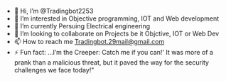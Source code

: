 - 👋 Hi, I’m @Tradingbot2253
- 👀 I’m interested in Objective programming, IOT  and Web development
- 🌱 I’m currently Persuing Electrical engineering
- 💞️ I’m looking to collaborate on Projects be it Objctive, IOT or Web Dev
- 📫 How to reach me Tradingbot.29mail@gmail.com
- ⚡ Fun fact: ...I’m the Creeper: Catch me if you can!' It was more of a prank than a malicious threat, but it paved the way for the security challenges we face today!"

<!---
Tradingbot2253/Tradingbot2253 is a ✨ special ✨ repository because its `README.md` (this file) appears on your GitHub profile.
You can click the Preview link to take a look at your changes.
--->
